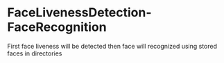 # FaceLivenessDetection-FaceRecognition
First face liveness will be detected then face will recognized using stored faces in directories
